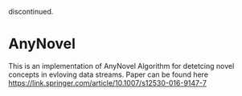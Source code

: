 discontinued.

# AnyNovel
This is an implementation of AnyNovel Algorithm for detetcing novel concepts in evloving data streams. Paper can be found here https://link.springer.com/article/10.1007/s12530-016-9147-7
